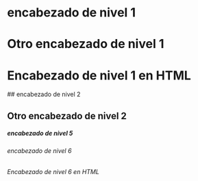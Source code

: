 # encabezado de nivel 1

Otro encabezado de nivel 1
==========================

<h1>Encabezado de nivel 1 en HTML</h1>
## encabezado de nivel 2

Otro encabezado de nivel 2
--------------------------

##### encabezado de nivel 5
###### encabezado de nivel 6

<h6>Encabezado de nivel 6 en HTML</h6>
